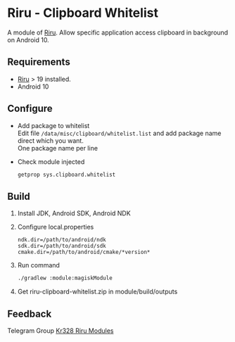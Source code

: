 # Riru - Clipboard Whitelist

A module of [Riru](https://github.com/RikkaApps/Riru). Allow specific application access clipboard in background on Android 10.

## Requirements

* [Riru](https://github.com/RikkaApps/Riru) > 19 installed.
* Android 10



## Configure


* Add package to whitelist  
  Edit file `/data/misc/clipboard/whitelist.list` and add package name direct which you want.  
  One package name per line
  
* Check module injected  
  ```bash
  getprop sys.clipboard.whitelist
  ```

## Build

1. Install JDK, Android SDK, Android NDK

2. Configure local.properties 

   ```properties
   ndk.dir=/path/to/android/ndk
   sdk.dir=/path/to/android/sdk
   cmake.dir=/path/to/android/cmake/*version*
   ```

3. Run command 

    ``` bash 
    ./gradlew :module:magiskModule
    ```
    
4. Get riru-clipboard-whitelist.zip in module/build/outputs



## Feedback

Telegram Group [Kr328 Riru Modules](https://t.me/kr328_riru_modules)
